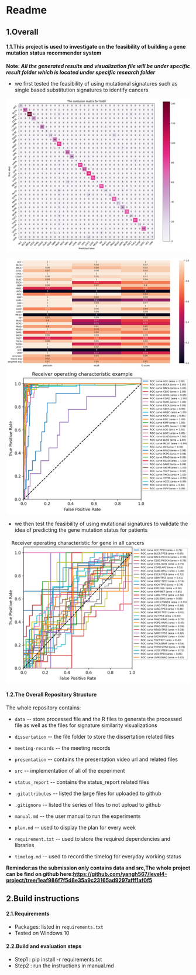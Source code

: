 # Readme


## 1.Overall 


#### 1.1.This project is used to investigate on the feasibility of building a gene mutation status recommender system

**Note: _All the generated results and visualization file will be under specific result folder which is located under specific research folder_**
* we first tested the feasibility of using mutational signatures such as single based substitution signatures to identify cancers


![The example result from cancer classification](src/classification_cancer_analysis/result/cancer_classification_confusion_matrix/The_confusion_matrix_for_validation_in_fold_0.png)

![The example result from cancer classification 1](src/classification_cancer_analysis/result/cancer_classification_report/The_classification_report_for_validation_in_fold_0.png)
![The example result from cancer classification 2](src/classification_cancer_analysis/result/cancer_classification_roc_auc/The_roc_auc_for_validation_in_fold_0.png)


* we then test the feasibility of using mutational signatures to validate the idea of predicting the gene mutation status for patients

![The example result from cancer classification 2](src/CNN-implement/result/gene_classification_roc_auc/The_roc_auc_for_validation_in_fold_0.png)



#### 1.2.The Overall Repository Structure 

The whole repository contains: 

*  `data` -- store processed file and the R files to generate the processed file as well as the files for signature similarity visualizations

*  `dissertation` -- the file folder to store the dissertation related files 

*  `meeting-records` -- the meeting records

*  `presentation` -- contains the presentation video url and related files

*  `src` -- implementation of all of the experiment

*  `status_report` -- contains the status_report related files

*  `.gitattributes` -- listed the large files for uploaded to github

*  `.gitignore` -- listed the series of files to not upload to github

*  `manual.md` -- the user manual to run the experiments

*  `plan.md` -- used to display the plan for every week

*  `requirement.txt` -- used to store the required dependencies and libraries

*  `timelog.md` -- used to record the timelog for everyday working status

**Reminder:as the submission only contains data and src,The whole project can be find on github here:https://github.com/yangh567/level4-project/tree/1eaf986f7f5d8e35a9c23165ad9297afff1af0f5**



## 2.Build instructions

#### 2.1.Requirements

* Packages: listed in `requirements.txt` 
* Tested on Windows 10

#### 2.2.Build and evaluation steps

* Step1 : pip install -r requirements.txt
* Step2 : run the instructions in manual.md


